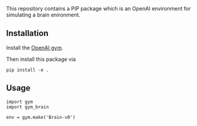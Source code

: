 This repository contains a PIP package which is an OpenAI environment for
simulating a brain enironment.


## Installation

Install the [OpenAI gym](https://gym.openai.com/docs/).

Then install this package via

```
pip install -e .
```

## Usage

```
import gym
import gym_brain

env = gym.make('Brain-v0')
```
